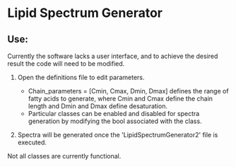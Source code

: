 # Lipid Spectrum Generator

## Use:

Currently the software lacks a user interface, and to achieve the desired result the code will need to be modified.

1. Open the definitions file to edit parameters.
	*  Chain_parameters = [Cmin, Cmax, Dmin, Dmax] defines the range of fatty acids to generate, where Cmin and Cmax define the chain length and Dmin and Dmax define desaturation.
	*  Particular classes can be enabled and disabled for spectra generation by modifying the bool associated with the class.
	
2. Spectra will be generated once the 'LipidSpectrumGenerator2' file is executed.

Not all classes are currently functional.
